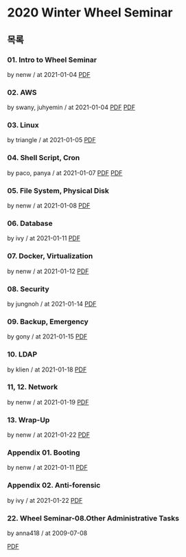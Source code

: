 # 2020 Winter Wheel Seminar

## 목록

### 01. Intro to Wheel Seminar

by nenw / at 2021-01-04
[PDF](https://s3.ap-northeast-2.amazonaws.com/sparcs.home/nenw_1611407144542.pdf)

### 02. AWS

by swany, juhyemin / at 2021-01-04
[PDF](https://s3.ap-northeast-2.amazonaws.com/sparcs.home/swany%2C%20juhyemin_1611407191547.pdf)
[PDF](https://s3.ap-northeast-2.amazonaws.com/sparcs.home/swany%2C%20juhyemin_1611407191553.pdf)

### 03. Linux

by triangle / at 2021-01-05
[PDF](https://s3.ap-northeast-2.amazonaws.com/sparcs.home/triangle_1611407218271.pdf)

### 04. Shell Script, Cron

by paco, panya / at 2021-01-07
[PDF](https://s3.ap-northeast-2.amazonaws.com/sparcs.home/paco%2C%20panya_1611407479214.pdf)
[PDF](https://s3.ap-northeast-2.amazonaws.com/sparcs.home/paco%2C+panya_1611407479216.pdf)

### 05. File System, Physical Disk

by nenw / at 2021-01-08
[PDF](https://s3.ap-northeast-2.amazonaws.com/sparcs.home/nenw_1611407513012.pdf)

### 06. Database

by ivy / at 2021-01-11
[PDF](https://s3.ap-northeast-2.amazonaws.com/sparcs.home/ivy_1611408010200.pdf)

### 07. Docker, Virtualization

by nenw / at 2021-01-12
[PDF](https://s3.ap-northeast-2.amazonaws.com/sparcs.home/nenw_1611407585803.pdf)

### 08. Security

by jungnoh / at 2021-01-14
[PDF](https://s3.ap-northeast-2.amazonaws.com/sparcs.home/jungnoh_1611407827726.pdf)

### 09. Backup, Emergency

by gony / at 2021-01-15
[PDF](https://s3.ap-northeast-2.amazonaws.com/sparcs.home/gony_1611408056175.pdf)

### 10. LDAP

by klien / at 2021-01-18
[PDF](https://s3.ap-northeast-2.amazonaws.com/sparcs.home/klien_1611408071314.pdf)

### 11, 12. Network

by nenw / at 2021-01-19
[PDF](https://s3.ap-northeast-2.amazonaws.com/sparcs.home/nenw_1611408110204.pdf)

### 13. Wrap-Up

by nenw / at 2021-01-22
[PDF](https://s3.ap-northeast-2.amazonaws.com/sparcs.home/nenw_1611408144576.pdf)

### Appendix 01. Booting

by nenw / at 2021-01-11
[PDF](https://s3.ap-northeast-2.amazonaws.com/sparcs.home/nenw_1611407608726.pdf)

### Appendix 02. Anti-forensic

by ivy / at 2021-01-22
[PDF](https://s3.ap-northeast-2.amazonaws.com/sparcs.home/ivy_1611408129799.pdf)

### 22. Wheel Seminar-08.Other Administrative Tasks

by anna418 / at 2009-07-08

[PDF](https://s3.ap-northeast-2.amazonaws.com/sparcs.home/seminars/anna418-20090708-1.pptx)
